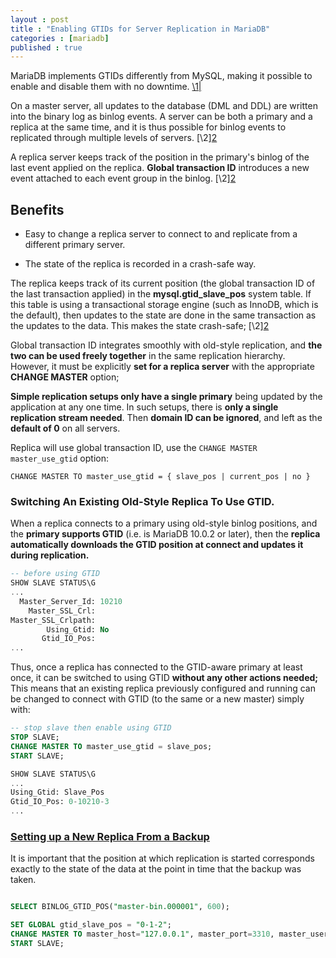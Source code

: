 ```yaml
---
layout : post
title : "Enabling GTIDs for Server Replication in MariaDB"
categories : [mariadb]
published : true
---
```


MariaDB implements GTIDs differently from MySQL, making it possible to enable and disable them with no downtime. [\1\|][1]

On a master server, all updates to the database (DML and DDL) are written into the binary log as binlog events. A server can be both a primary and a replica at the same time, and it is thus possible for binlog events to replicated through multiple levels of servers. [\2\][2]

 A replica server keeps track of the position in the primary's binlog of the last event applied on the replica. **Global transaction ID** introduces a new event attached to each event group in the binlog. [\2\][2]

 ## Benefits
 *   Easy to change a replica server to connect to and replicate from a different primary server.

 *  The state of the replica is recorded in a crash-safe way.

The replica keeps track of its current position (the global transaction ID of the last transaction applied) in the **mysql.gtid_slave_pos** system table.  If this table is using a transactional storage engine (such as InnoDB, which is the default), then updates to the state are done in the same transaction as the updates to the data. This makes the state crash-safe; [\2\][2]


Global transaction ID integrates smoothly with old-style replication, and **the two can be used freely together** in the same replication hierarchy.  However, it must be explicitly **set for a replica server** with the appropriate **CHANGE MASTER** option;

**Simple replication setups only have a single primary** being updated by the application at any one time. In such setups, there is **only a single replication stream needed**. Then **domain ID can be ignored**, and left as the **default of 0** on all servers.


Replica will use global transaction ID, use the `CHANGE MASTER` `master_use_gtid` option:

```
CHANGE MASTER TO master_use_gtid = { slave_pos | current_pos | no }
```


### Switching An Existing Old-Style Replica To Use GTID.

When a replica connects to a primary using old-style binlog positions, and the **primary supports GTID** (i.e. is MariaDB 10.0.2 or later), then the **replica automatically downloads the GTID position at connect and updates it during replication.**

```sql
-- before using GTID
SHOW SLAVE STATUS\G
...
  Master_Server_Id: 10210
    Master_SSL_Crl:
Master_SSL_Crlpath:
        Using_Gtid: No
       Gtid_IO_Pos:
...
```

Thus, once a replica has connected to the GTID-aware primary at least once, it can be switched to using GTID **without any other actions needed;** This means that an existing replica previously configured and running can be changed to connect with GTID (to the same or a new master) simply with:

```sql
-- stop slave then enable using GTID
STOP SLAVE;
CHANGE MASTER TO master_use_gtid = slave_pos;
START SLAVE;

SHOW SLAVE STATUS\G
...
Using_Gtid: Slave_Pos
Gtid_IO_Pos: 0-10210-3
...
```

### [Setting up a New Replica From a Backup][3]

It is important that the position at which replication is started corresponds exactly to the state of the data at the point in time that the backup was taken.
```sql

SELECT BINLOG_GTID_POS("master-bin.000001", 600);

SET GLOBAL gtid_slave_pos = "0-1-2";
CHANGE MASTER TO master_host="127.0.0.1", master_port=3310, master_user="root", master_use_gtid=slave_pos;
START SLAVE;
```

[1]: https://mariadb.com/resources/blog/enabling-gtids-for-server-replication-in-mariadb-server-10-2/ "Enabling GTIDs MariaDB"

[2]: https://mariadb.com/kb/en/gtid/#the-domain-id "Global Transaction ID"

[3]: https://mariadb.com/kb/en/gtid/#setting-up-a-new-replica-from-a-backup "Setting up a New Replica From a Backup"
